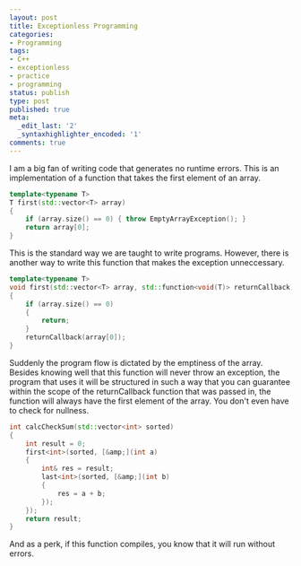```yaml
---
layout: post
title: Exceptionless Programming
categories:
- Programming
tags:
- C++
- exceptionless
- practice
- programming
status: publish
type: post
published: true
meta:
  _edit_last: '2'
  _syntaxhighlighter_encoded: '1'
comments: true
---
```


I am a big fan of writing code that generates no runtime errors. This is an implementation of a function that takes the first element of an array.

``` c++
template<typename T>
T first(std::vector<T> array)
{
	if (array.size() == 0) { throw EmptyArrayException(); }
	return array[0];
}
```

This is the standard way we are taught to write programs. However, there is another way to write this function that makes the exception unneccessary.

``` c++
template<typename T>
void first(std::vector<T> array, std::function<void(T)> returnCallback)
{
	if (array.size() == 0)
	{
		return;
	}
	returnCallback(array[0]);
}
```

Suddenly the program flow is dictated by the emptiness of the array. Besides knowing well that this function will never throw an exception, the program that uses it will be structured in such a way that you can guarantee within the scope of the returnCallback function that was passed in, the function will always have the first element of the array. You don't even have to check for nullness.

``` c++
int calcCheckSum(std::vector<int> sorted)
{
	int result = 0;
	first<int>(sorted, [&amp;](int a)
	{
		int& res = result;
		last<int>(sorted, [&amp;](int b)
		{
			res = a + b;
		});
	});
	return result;
}
```

And as a perk, if this function compiles, you know that it will run without errors.
